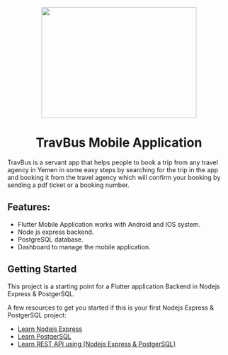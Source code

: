 <p align="center">
<img  align="middle"src="https://user-images.githubusercontent.com/90794028/194747075-b58de6bf-486e-47ee-a082-73fafe6242a7.png" width="350" height="250" />
</p>
                                                       
                                                    
                                                       
<h1 align="center">TravBus  Mobile Application</h1>
TravBus is a servant app that helps people to book a trip from any travel agency in Yemen in some easy steps by searching for the trip in the app
and booking it from the travel agency which will confirm your booking by sending a pdf ticket or a booking number.
 
 ## Features:
  - Flutter Mobile Application works with Android and IOS system.
  - Node js express backend.
  - PostgreSQL database.
  - Dashboard to manage the mobile application.
  
 ## Getting Started

This project is a starting point for a Flutter application Backend in Nodejs Express & PostgerSQL.

A few resources to get you started if this is your first Nodejs Express & PostgerSQL project:

- [Learn Nodejs Express](https://www.youtube.com/watch?v=Oe421EPjeBE)
- [Learn PostgerSQL](https://www.bing.com/videos/search?q=Intro+To+PostgreSQL+Databases+With+PgAdmin+For+Beginners+-+Full+Course&&view=detail&mid=F2FB440D763EC49172C9F2FB440D763EC49172C9&&FORM=VRDGAR)
- [Learn REST API using (Nodejs Express & PostgerSQL)](https://www.youtube.com/watch?v=DihOP19LQdg)


                                                         
                                              


